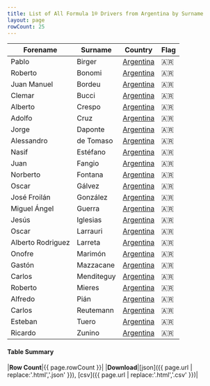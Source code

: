 ```yaml
---
title: List of All Formula 1® Drivers from Argentina by Surname
layout: page
rowCount: 25
---
```


| Forename | Surname | Country | Flag |
|--|--|--|--|
| Pablo | Birger | [Argentina](/f1/countries/argentina) | 🇦🇷 |
| Roberto | Bonomi | [Argentina](/f1/countries/argentina) | 🇦🇷 |
| Juan Manuel | Bordeu | [Argentina](/f1/countries/argentina) | 🇦🇷 |
| Clemar | Bucci | [Argentina](/f1/countries/argentina) | 🇦🇷 |
| Alberto | Crespo | [Argentina](/f1/countries/argentina) | 🇦🇷 |
| Adolfo | Cruz | [Argentina](/f1/countries/argentina) | 🇦🇷 |
| Jorge | Daponte | [Argentina](/f1/countries/argentina) | 🇦🇷 |
| Alessandro | de Tomaso | [Argentina](/f1/countries/argentina) | 🇦🇷 |
| Nasif | Estéfano | [Argentina](/f1/countries/argentina) | 🇦🇷 |
| Juan | Fangio | [Argentina](/f1/countries/argentina) | 🇦🇷 |
| Norberto | Fontana | [Argentina](/f1/countries/argentina) | 🇦🇷 |
| Oscar | Gálvez | [Argentina](/f1/countries/argentina) | 🇦🇷 |
| José Froilán | González | [Argentina](/f1/countries/argentina) | 🇦🇷 |
| Miguel Ángel | Guerra | [Argentina](/f1/countries/argentina) | 🇦🇷 |
| Jesús | Iglesias | [Argentina](/f1/countries/argentina) | 🇦🇷 |
| Oscar | Larrauri | [Argentina](/f1/countries/argentina) | 🇦🇷 |
| Alberto Rodriguez | Larreta | [Argentina](/f1/countries/argentina) | 🇦🇷 |
| Onofre | Marimón | [Argentina](/f1/countries/argentina) | 🇦🇷 |
| Gastón | Mazzacane | [Argentina](/f1/countries/argentina) | 🇦🇷 |
| Carlos | Menditeguy | [Argentina](/f1/countries/argentina) | 🇦🇷 |
| Roberto | Mieres | [Argentina](/f1/countries/argentina) | 🇦🇷 |
| Alfredo | Pián | [Argentina](/f1/countries/argentina) | 🇦🇷 |
| Carlos | Reutemann | [Argentina](/f1/countries/argentina) | 🇦🇷 |
| Esteban | Tuero | [Argentina](/f1/countries/argentina) | 🇦🇷 |
| Ricardo | Zunino | [Argentina](/f1/countries/argentina) | 🇦🇷 |

#### Table Summary

|**Row Count**|{{ page.rowCount }}|
|**Download**|[json]({{ page.url | replace:'.html','.json' }}), [csv]({{ page.url | replace:'.html','.csv' }})|
